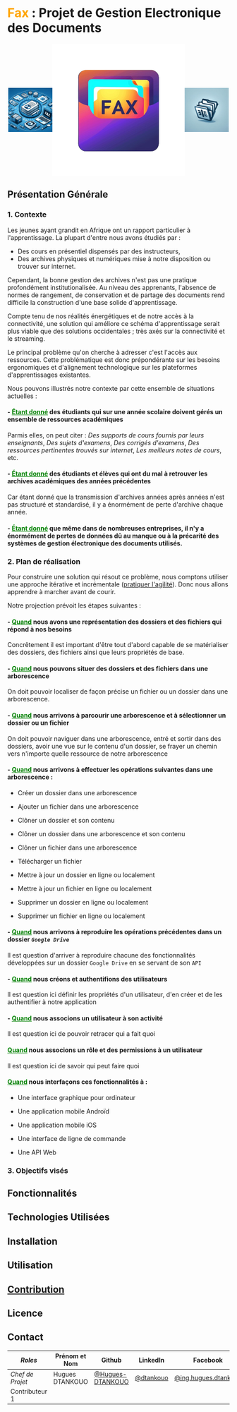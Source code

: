 # <span style="color: orange; font-weight: bold;">Fax</span> : Projet de Gestion Electronique des Documents

<div style="
        display: flex;
        justify-content: center;
        align-items: center;
        height: 300px;
    "
>
    <img src="./assets/fax-img-1.png" width="100" height="auto" alt="Première image" />
    <img src="./assets/logo/Fax-logo.png" width="300" height="auto" alt="Première image" />
    <img src="./assets/fax-img-2.png" width="100" height="auto" alt="Première image" />
</div>

## Présentation Générale

### 1. Contexte

Les jeunes ayant grandit en Afrique ont un rapport particulier à l'apprentissage. La plupart d'entre nous avons étudiés par :

- Des cours en présentiel dispensés par des instructeurs,
- Des archives physiques et numériques mise à notre disposition ou trouver sur internet.

Cependant, la bonne gestion des archives n'est pas une pratique profondément institutionalisée.
Au niveau des apprenants, l'absence de normes de rangement, de conservation et de partage des documents rend difficile la construction d'une base solide d'apprentissage.

Compte tenu de nos réalités énergétiques et de notre accès à la connectivité, une solution qui améliore ce schéma d'apprentissage serait plus viable que des solutions occidentales ; très axés sur la connectivité et le streaming.

Le principal problème qu'on cherche à adresser c'est l'accès aux ressources. Cette problématique est donc prépondérante sur les besoins ergonomiques et d'alignement technologique sur les plateformes d'apprentissages existantes.

Nous pouvons illustrés notre contexte par cette ensemble de situations actuelles :

#### - <span style="color: green; font-weight: bold; text-decoration: underline;">Étant donné</span> des étudiants qui sur une année scolaire doivent gérés un ensemble de ressources académiques

Parmis elles, on peut citer : _Des supports de cours fournis par leurs enseignants_, _Des sujets d'examens_, _Des corrigés d'examens_, _Des ressources pertinentes trouvés sur internet_, _Les meilleurs notes de cours_, etc.

#### - <span style="color: green; font-weight: bold; text-decoration: underline;">Étant donné</span> des étudiants et élèves qui ont du mal à retrouver les archives académiques des années précédentes

Car étant donné que la transmission d'archives années après années n'est pas structuré et standardisé, il y a énormément de perte d'archive chaque année.

#### - <span style="color: green; font-weight: bold; text-decoration: underline;">Étant donné</span> que même dans de nombreuses entreprises, il n'y a énormément de pertes de données dû au manque ou à la précarité des systèmes de gestion électronique des documents utilisés.

### 2. Plan de réalisation

Pour construire une solution qui résout ce problème, nous comptons utiliser une approche itérative et incrémentale ([pratiquer l'agilité](/docs/manifeste%20agile.md)).
Donc nous allons apprendre à marcher avant de courir.

Notre projection prévoit les étapes suivantes :

#### - <span style="color: green; font-weight: bold; text-decoration: underline;">Quand</span> nous avons une représentation des dossiers et des fichiers qui répond à nos besoins

Concrêtement il est important d'être tout d'abord capable de se matérialiser des dossiers, des fichiers ainsi que leurs propriétés de base.

#### - <span style="color: green; font-weight: bold; text-decoration: underline;">Quand</span> nous pouvons situer des dossiers et des fichiers dans une arborescence

On doit pouvoir localiser de façon précise un fichier ou un dossier dans une arborescence.

#### - <span style="color: green; font-weight: bold; text-decoration: underline;">Quand</span> nous arrivons à parcourir une arborescence et à sélectionner un dossier ou un fichier

On doit pouvoir naviguer dans une arborescence, entré et sortir dans des dossiers, avoir une vue sur le contenu d'un dossier, se frayer un chemin vers n'importe quelle ressource de notre arborescence

#### - <span style="color: green; font-weight: bold; text-decoration: underline;">Quand</span> nous arrivons à effectuer les opérations suivantes dans une arborescence :

- Créer un dossier dans une arborescence

- Ajouter un fichier dans une arborescence

- Clôner un dossier et son contenu

- Clôner un dossier dans une arborescence et son contenu

- Clôner un fichier dans une arborescence

- Télécharger un fichier

- Mettre à jour un dossier en ligne ou localement

- Mettre à jour un fichier en ligne ou localement

- Supprimer un dossier en ligne ou localement

- Supprimer un fichier en ligne ou localement

#### - <span style="color: green; font-weight: bold; text-decoration: underline;">Quand</span> nous arrivons à reproduire les opérations précédentes dans un dossier *`Google Drive`*

Il est question d'arriver à reproduire chacune des fonctionnalités développées sur un dossier `Google Drive` en se servant de son `API`

#### - <span style="color: green; font-weight: bold; text-decoration: underline;">Quand</span> nous créons et authentifions des utilisateurs

Il est question ici définir les propriétés d'un utilisateur, d'en créer et de les authentifier à notre application

#### - <span style="color: green; font-weight: bold; text-decoration: underline;">Quand</span> nous associons un utilisateur à son activité

Il est question ici de pouvoir retracer qui a fait quoi

#### <span style="color: green; font-weight: bold; text-decoration: underline;">Quand</span> nous associons un rôle et des permissions à un utilisateur

Il est question ici de savoir qui peut faire quoi

#### <span style="color: green; font-weight: bold; text-decoration: underline;">Quand</span> nous interfaçons ces fonctionnalités à :

- Une interface graphique pour ordinateur

- Une application mobile Androïd

- Une application mobile iOS

- Une interface de ligne de commande

- Une API Web

### 3. Objectifs visés

## Fonctionnalités

## Technologies Utilisées

## Installation

## Utilisation

## [Contribution](CONTRIBUTING.md)

## Licence

## Contact

| *Roles* | Prénom et Nom | Github | LinkedIn | Facebook | Téléphone |
|---------|---------------|--------|----------|----------|-----------|
| *Chef de Projet* | Hugues DTANKOUO | [@Hugues-DTANKOUO](https://github.com/Hugues-DTANKOUO)   |   [@dtankouo](https://linkedin.com/in/dtankouo)   |   [@ing.hugues.dtankouo](https://facebook.com/ing.hugues.dtankouo)   |   [+1(819)529-4795](https://wa.me/message/RE3Z6BSVNAOTF1) |
| Contributeur 1 | | | | | |
